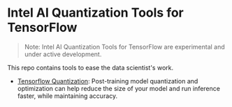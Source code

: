 # Intel AI Quantization Tools for TensorFlow

> Note: Intel AI Quantization Tools for TensorFlow are experimental and under active development.


This repo contains tools to ease the data scientist's work.

* [Tensorflow Quantization](tensorflow_quantization/README.md#quantization-tools):
  Post-training model quantization and optimization can help reduce the size of your model
  and run inference faster, while maintaining accuracy.